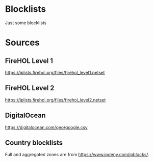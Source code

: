 # Blocklists
Just some blocklists

# Sources

## FireHOL Level 1
https://iplists.firehol.org/files/firehol_level1.netset

## FireHOL Level 2
https://iplists.firehol.org/files/firehol_level2.netset

## DigitalOcean
https://digitalocean.com/geo/google.csv

## Country blocklists
Full and aggregated zones are from https://www.ipdeny.com/ipblocks/.